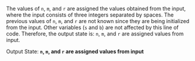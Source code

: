 The values of `n`, `m`, and `r` are assigned the values obtained from the input, where the input consists of three integers separated by spaces. The previous values of `n`, `m`, and `r` are not known since they are being initialized from the input. Other variables (`s` and `b`) are not affected by this line of code. Therefore, the output state is: `n`, `m`, and `r` are assigned values from input.

Output State: **`n`, `m`, and `r` are assigned values from input**